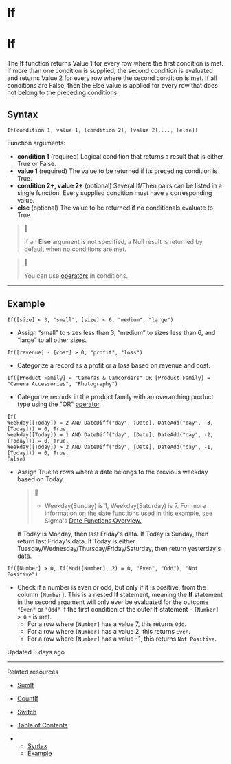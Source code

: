 # If

# If

The **If** function returns Value 1 for every row where the first condition is met. If more than one condition is supplied, the second condition is evaluated and returns Value 2 for every row where the second condition is met. If all conditions are False, then the Else value is applied for every row that does not belong to the preceding conditions.

## Syntax

```
If(condition 1, value 1, [condition 2], [value 2],..., [else])
```

Function arguments:

* **condition 1** (required) Logical condition that returns a result that is either True or False.
* **value 1** (required) The value to be returned if its preceding condition is True.
* **condition 2+, value 2+** (optional) Several If/Then pairs can be listed in a single function. Every supplied condition must have a corresponding value.
* **else** (optional) The value to be returned if no conditionals evaluate to True.

> 📘
>
> If an **Else** argument is not specified, a Null result is returned by default when no conditions are met.

> 📘
>
> You can use [operators](/docs/operators-overview) in conditions.

---

## Example

```
If([size] < 3, "small", [size] < 6, "medium", "large")
```

* Assign “small” to sizes less than 3, “medium” to sizes less than 6, and “large” to all other sizes.

```
If([revenue] - [cost] > 0, "profit", "loss")
```

* Categorize a record as a profit or a loss based on revenue and cost.

```
If([Product Family] = "Cameras & Camcorders" OR [Product Family] = "Camera Accessories", "Photography")
```

* Categorize records in the product family with an overarching product type using the "OR" [operator](/docs/operators-overview).

```
If( 
Weekday([Today]) = 2 AND DateDiff("day", [Date], DateAdd("day", -3, [Today])) = 0, True, 
Weekday([Today]) = 1 AND DateDiff("day", [Date], DateAdd("day", -2, [Today])) = 0, True, 
Weekday([Today]) > 2 AND DateDiff("day", [Date], DateAdd("day", -1, [Today])) = 0, True, 
False)
```

* Assign True to rows where a date belongs to the previous weekday based on Today.

  > 📘
  > + Weekday(Sunday) is 1, Weekday(Saturday) is 7. For more information on the date functions used in this example, see Sigma's [Date Functions Overview](/docs/date-functions-overview)[.](/docs/date-functions-overview)

  If Today is Monday, then last Friday's data. If Today is Sunday, then return last Friday's data. If Today is either Tuesday/Wednesday/Thursday/Friday/Saturday, then return yesterday's data.

```
If([Number] > 0, If(Mod([Number], 2) = 0, "Even", "Odd"), "Not Positive")
```

* Check if a number is even or odd, but only if it is positive, from the column `[Number]`. This is a nested **If** statement, meaning the **If** statement in the second argument will only ever be evaluated for the outcome `"Even"` or `"Odd"` if the first condition of the outer **If** statement - `[Number] > 0` - is met.
  + For a row where `[Number]` has a value 7, this returns `Odd`.
  + For a row where `[Number]` has a value 2, this returns `Even`.
  + For a row where `[Number]` has a value -1, this returns `Not Positive`.

Updated 3 days ago

---

Related resources

* [SumIf](/docs/sumif)
* [CountIf](/docs/countif)
* [Switch](/docs/switch)

* [Table of Contents](#)
* + [Syntax](#syntax)
  + [Example](#example)